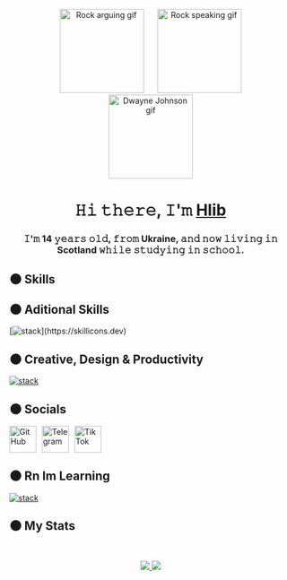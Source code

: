 <!-- Centered images of The Rock gifs -->

<p align="center">
  <img src="https://media.tenor.com/7NYN21Z4ABwAAAAM/rock-arguing.gif" alt="Rock arguing gif" width="150" height="150" style="margin: 0 10px;" />
  <img src="https://media.tenor.com/5kAXHha0xCQAAAAM/rocky-rock.gif" alt="Rock speaking gif" width="150" height="150" style="margin: 0 10px;" />
  <img src="https://media.tenor.com/1V9b8Eg0nHUAAAAM/dwayne-johnson-the-rock.gif" alt="Dwayne Johnson gif" width="150" height="150" style="margin: 0 10px;" />
</p>


<h1 align="center">𝙷𝚒 𝚝𝚑𝚎𝚛𝚎, 𝙸'𝚖 <a href="https://t.me/CodingNORVIN" target="_blank">Hlib</a> 
<h3 align="center">𝙸'𝚖 14 𝚢𝚎𝚊𝚛𝚜 𝚘𝚕𝚍, 𝚏𝚛𝚘𝚖 Ukraine, 𝚊𝚗𝚍 𝚗𝚘𝚠 𝚕𝚒𝚟𝚒𝚗𝚐 𝚒𝚗 Scotland 𝚠𝚑𝚒𝚕𝚎 𝚜𝚝𝚞𝚍𝚢𝚒𝚗𝚐 𝚒𝚗 𝚜𝚌𝚑𝚘𝚘𝚕.</h3>


 
<!--  Skills Section -->
## 🌑 Skills 




<!-- Additional Skills Section -->
## 🌑 Aditional Skills

<!-- Icons for Photoshop, Figma, Illustrator, Linux -->

[![stack](https://skillicons.dev/icons?i=linux,git,arch,)](https://skillicons.dev)

## 🌑 Creative, Design & Productivity

<!-- Icons for Photoshop, Figma, Illustrator, Linux -->

[![stack](https://skillicons.dev/icons?i=figma,illustrator,obsidian,notion)](https://skillicons.dev)





<!-- Social Links -->
## 🌑 Socials

<p align="left" style="display: flex; gap: 10px; align-items: center;">
  <!-- GitHub -->
  <a href="https://www.github.com/CodingNORVIN" target="_blank" rel="noreferrer" style="text-decoration: none !important;">
    <picture>
      <source media="(prefers-color-scheme: dark)" srcset="https://raw.githubusercontent.com/danielcranney/readme-generator/main/public/icons/socials/github-dark.svg" />
      <source media="(prefers-color-scheme: light)" srcset="https://raw.githubusercontent.com/danielcranney/readme-generator/main/public/icons/socials/github.svg" />
      <img src="https://raw.githubusercontent.com/danielcranney/readme-generator/main/public/icons/socials/github.svg" width="48" height="48" alt="GitHub" />
    </picture>
  </a>

  <!-- Telegram -->
  <a href="https://t.me/nor1vinn" target="_blank" rel="noreferrer" style="text-decoration: none !important;">
    <img
      src="https://github.com/user-attachments/assets/d8bccf85-7904-4a47-a310-6feafea92b00"
      width="48"
      height="48"
      alt="Telegram"
    />
  </a>

  <!-- TikTok -->
  <a href="##########" target="_blank" rel="noreferrer" style="text-decoration: none !important;">
    <img
      src="https://github.com/user-attachments/assets/89e8adbc-cfb3-45d2-8a08-6d6ea574129b"
      width="48"
      height="48"
      alt="TikTok"
    />
  </a>
</p>




<!-- What Im Learning Section -->
## 🌑 Rn Im Learning

<!-- Icons for what im learning rn -->

[![stack](https://skillicons.dev/icons?i=java)](https://skillicons.dev)


<!-- GitHub Stats -->
## 🌑 My Stats

<div id="stat" align="center">
    <img src="https://github-profile-summary-cards.vercel.app/api/cards/profile-details?username=CodingNORVIN&theme=github_dark" alt=""/>
    <img style="max-width: 100%;margin-right: 15px;" src="https://github-profile-summary-cards.vercel.app/api/cards/most-commit-language?username=CodingNORVIN&theme=github_dark" alt=""/>
     <img style="max-width: 100%;margin-top: 15px;" src="https://github-profile-summary-cards.vercel.app/api/cards/stats?username=CodingNORVIN&theme=github_dark" alt=""/>
</div>

<p align="center">
  <!-- Follower Count -->
  <a href="https://www.github.com/CodingNORVIN" target="_blank" rel="noreferrer">
    <img src="https://img.shields.io/github/followers/CodingNORVIN?logo=github&style=for-the-badge&color=808080&labelColor=333333" />
  </a>

  <!-- Profile Views -->
  <img src="https://komarev.com/ghpvc/?username=CodingNORVIN&style=for-the-badge&color=808080&label=Profile%20Views&labelColor=333333" />
</p>


